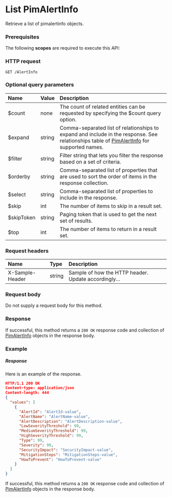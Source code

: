 # List PimAlertInfo

Retrieve a list of pimalertinfo objects.
### Prerequisites
The following **scopes** are required to execute this API: 
### HTTP request
<!-- { "blockType": "ignored" } -->
```http
GET /AlertInfo
```
### Optional query parameters
|Name|Value|Description|
|:---------------|:--------|:-------|
|$count|none|The count of related entities can be requested by specifying the $count query option.|
|$expand|string|Comma-separated list of relationships to expand and include in the response. See relationships table of [PimAlertInfo](../resources/pimalertinfo.md) for supported names. |
|$filter|string|Filter string that lets you filter the response based on a set of criteria.|
|$orderby|string|Comma-separated list of properties that are used to sort the order of items in the response collection.|
|$select|string|Comma-separated list of properties to include in the response.|
|$skip|int|The number of items to skip in a result set.|
|$skipToken|string|Paging token that is used to get the next set of results.|
|$top|int|The number of items to return in a result set.|

### Request headers
| Name       | Type | Description|
|:-----------|:------|:----------|
| X-Sample-Header  | string  | Sample of how the HTTP header. Update accordingly...|

### Request body
Do not supply a request body for this method.
### Response
If successful, this method returns a `200 OK` response code and collection of [PimAlertInfo](../resources/pimalertinfo.md) objects in the response body.
### Example
##### Response
Here is an example of the response.
<!-- {
  "blockType": "response",
  "truncated": false,
  "@odata.type": "alertinfo"
} -->
```json
HTTP/1.1 200 OK
Content-type: application/json
Content-length: 444
{
  "values": [
    {
      "AlertId": "AlertId-value",
      "AlertName": "AlertName-value",
      "AlertDescription": "AlertDescription-value",
      "LowSeverityThreshold": 99,
      "MediumSeverityThreshold": 99,
      "HighSeverityThreshold": 99,
      "Type": 99,
      "Severity": 99,
      "SecurityImpact": "SecurityImpact-value",
      "MitigationSteps": "MitigationSteps-value",
      "HowToPrevent": "HowToPrevent-value"
    }
  ]
}
```
If successful, this method returns a `200 OK` response code and collection of [PimAlertInfo](../resources/pimalertinfo.md) objects in the response body.

<!-- uuid: 37b41c4c-0494-4bd5-b17f-701de72d0eeb
2015-10-15 16:49:27 UTC -->
<!-- {
  "type": "#page.annotation",
  "description": "List PimAlertInfo",
  "keywords": "",
  "section": "documentation",
  "tocPath": ""
}-->